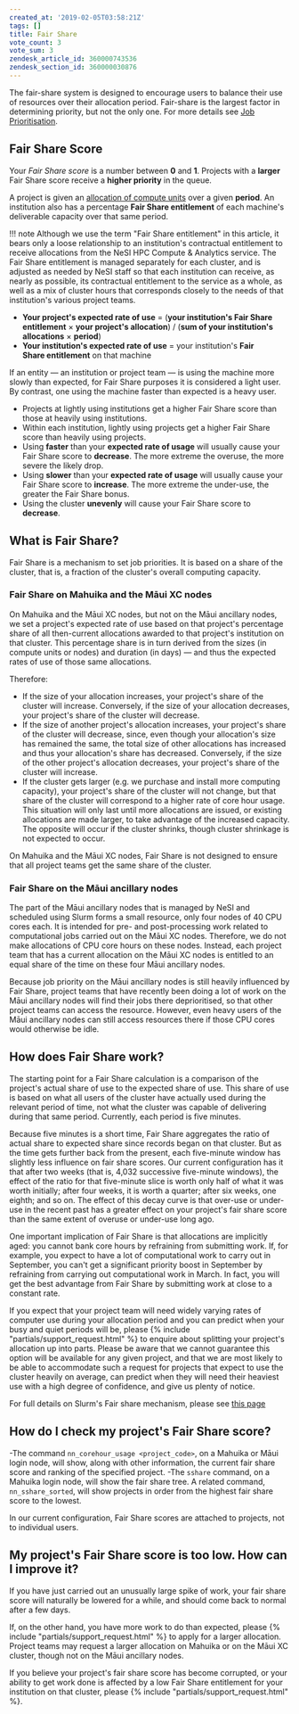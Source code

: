 ```yaml
---
created_at: '2019-02-05T03:58:21Z'
tags: []
title: Fair Share
vote_count: 3
vote_sum: 3
zendesk_article_id: 360000743536
zendesk_section_id: 360000030876
---
```


The fair-share system is designed to encourage users to balance their
use of resources over their allocation period. Fair-share is the largest
factor in determining priority, but not the only one. For more details
see [Job Prioritisation](Job_prioritisation.md).

## Fair Share Score

Your *Fair Share score* is a number between **0** and **1**. Projects
with a **larger** Fair Share score receive a **higher priority** in the
queue.

A project is given an [allocation of compute units](../What_is_an_allocation.md)
over a given **period**. An institution also has a percentage **Fair Share entitlement**
of each machine's deliverable capacity over that same period.

!!! note
     Although we use the term "Fair Share entitlement" in this article, it
     bears only a loose relationship to an institution's contractual
     entitlement to receive allocations from the NeSI HPC Compute &
     Analytics service. The Fair Share entitlement is managed separately
     for each cluster, and is adjusted as needed by NeSI staff so that each
     institution can receive, as nearly as possible, its contractual
     entitlement to the service as a whole, as well as a mix of cluster
     hours that corresponds closely to the needs of that institution's
     various project teams.

- **Your project's expected rate of use** = (**your institution's Fair
    Share entitlement** × **your project's allocation**) / (**sum of
    your institution's allocations** × **period**)
- **Your institution's expected rate of use** = your institution's
    **Fair Share entitlement** on that machine

If an entity — an institution or project team — is using the machine
more slowly than expected, for Fair Share purposes it is considered a
light user. By contrast, one using the machine faster than expected is a
heavy user.

- Projects at lightly using institutions get a higher Fair Share score
    than those at heavily using institutions.
- Within each institution, lightly using projects get a higher Fair
    Share score than heavily using projects.
- Using **faster** than your **expected rate of usage** will usually
    cause your Fair Share score to **decrease**. The more extreme the
    overuse, the more severe the likely drop.
- Using **slower** than your **expected rate of usage** will usually
    cause your Fair Share score to **increase**. The more extreme the
    under-use, the greater the Fair Share bonus.
- Using the cluster **unevenly** will cause your Fair Share score to
    **decrease**.

## What is Fair Share?

Fair Share is a mechanism to set job priorities. It is based on a share
of the cluster, that is, a fraction of the cluster's overall computing
capacity.

### Fair Share on Mahuika and the Māui XC nodes

On Mahuika and the Māui XC nodes, but not on the Māui ancillary nodes,
we set a project's expected rate of use based on that project's
percentage share of all then-current allocations awarded to that
project's institution on that cluster. This percentage share is in turn
derived from the sizes (in compute units or nodes) and duration (in
days) — and thus the expected rates of use of those same allocations.

Therefore:

- If the size of your allocation increases, your project's share of
    the cluster will increase. Conversely, if the size of your
    allocation decreases, your project's share of the cluster will
    decrease.
- If the size of another project's allocation increases, your
    project's share of the cluster will decrease, since, even though
    your allocation's size has remained the same, the total size of
    other allocations has increased and thus your allocation's share has
    decreased. Conversely, if the size of the other project's allocation
    decreases, your project's share of the cluster will increase.
- If the cluster gets larger (e.g. we purchase and install more
    computing capacity), your project's share of the cluster will not
    change, but that share of the cluster will correspond to a higher
    rate of core hour usage. This situation will only last until more
    allocations are issued, or existing allocations are made larger, to
    take advantage of the increased capacity. The opposite will occur if
    the cluster shrinks, though cluster shrinkage is not expected to
    occur.

On Mahuika and the Māui XC nodes, Fair Share is not designed to ensure
that all project teams get the same share of the cluster.

### Fair Share on the Māui ancillary nodes

The part of the Māui ancillary nodes that is
managed by NeSI and scheduled using Slurm forms a small resource,
only four nodes of 40 CPU cores each. It is intended for pre- and
post-processing work related to computational jobs carried out on the
Māui XC nodes. Therefore, we do not make allocations of CPU core hours
on these nodes. Instead, each project team that has a current allocation
on the Māui XC nodes is entitled to an equal share of the time on these
four Māui ancillary nodes.

Because job priority on the Māui ancillary nodes
is still heavily influenced by Fair Share, project teams that have
recently been doing a lot of work on the Māui ancillary nodes will find
their jobs there deprioritised, so that other project teams can access
the resource. However, even heavy users of the Māui ancillary nodes can
still access resources there if those CPU cores would otherwise be idle.

## How does Fair Share work?

The starting point for a Fair Share calculation is a comparison of the
project's actual share of use to the expected share of use. This share
of use is based on what all users of the cluster have actually used
during the relevant period of time, not what the cluster was capable of
delivering during that same period. Currently, each period is five
minutes.

Because five minutes is a short time, Fair Share aggregates the
ratio of actual share to expected share since records began on that
cluster. But as the time gets further back from the present, each
five-minute window has slightly less influence on fair share scores. Our
current configuration has it that after two weeks (that is, 4,032
successive five-minute windows), the effect of the ratio for that
five-minute slice is worth only half of what it was worth initially;
after four weeks, it is worth a quarter; after six weeks, one eighth;
and so on. The effect of this decay curve is that over-use or under-use in
the recent past has a greater effect on your project's fair share score
than the same extent of overuse or under-use long ago.

One important implication of Fair Share is that allocations are
implicitly aged: you cannot bank core hours by refraining from
submitting work. If, for example, you expect to have a lot of
computational work to carry out in September, you can't get a
significant priority boost in September by refraining from carrying out
computational work in March. In fact, you will get the best advantage
from Fair Share by submitting work at close to a constant rate.

If you expect that your project team will need widely varying rates of
computer use during your allocation period and you can predict when your
busy and quiet periods will be, please {% include "partials/support_request.html" %} to enquire
about splitting your project's allocation up into parts. Please be aware
that we cannot guarantee this option will be available for any given
project, and that we are most likely to be able to accommodate such a
request for projects that expect to use the cluster heavily on average,
can predict when they will need their heaviest use with a high degree of
confidence, and give us plenty of notice.

For full details on Slurm's Fair share mechanism, please see [this page](https://slurm.schedmd.com/priority_multifactor.html#fairshare)

## How do I check my project's Fair Share score?

-The command `nn_corehour_usage <project_code>`, on a Mahuika or Māui
    login node, will show, along with other information, the current
    fair share score and ranking of the specified project.
-The `sshare` command, on a Mahuika login node, will show the fair
    share tree. A related command, `nn_sshare_sorted`, will show
    projects in order from the highest fair share score to the lowest.

In our current configuration, Fair Share scores are attached to
projects, not to individual users.

## My project's Fair Share score is too low. How can I improve it?

If you have just carried out an unusually large spike of work, your fair
share score will naturally be lowered for a while, and should come back
to normal after a few days.

If, on the other hand, you have more work to do than expected, please
{% include "partials/support_request.html" %} to apply for a larger allocation. Project
teams may request a larger allocation on Mahuika or on the Māui XC
cluster, though not on the Māui ancillary nodes.

If you believe your project's fair share score has become corrupted, or
your ability to get work done is affected by a low Fair Share
entitlement for your institution on that cluster, please {% include "partials/support_request.html" %}.
